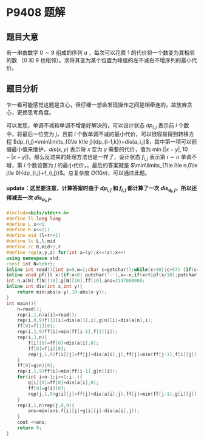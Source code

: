 # P9408 题解

## 题目大意

有一串由数字 $0\sim 9$ 组成的序列 ${a}$ ，每次可以花费 $1$ 的代价将一个数变为其相邻的数 （$0$ 和 $9$ 也相邻）。求将其变为某个位置为峰值的左不减右不增序列的最小代价。

## 题目分析

乍一看可能感觉这题是贪心，但仔细一想会发现操作之间是相牵连的，故放弃贪心，更换思考角度。

可以发现，单调不减和单调不增是好解决的，可以设计状态 $dp_{i,j}$ 表示前 $i$ 个数中，将最后一位变为 $j$，且前 $i$ 个数单调不减的最小代价，可以很容易得到转移方程 $dp_{i,j}=\min\limits_{0\le k\le j}{dp_{i-1,k}}+dis(a_i,j)$，其中第一项可以前缀最小值来维护，$dis(x,y)$ 表示将 $x$ 变为 $y$ 需要的代价，值为 $\min (|x-y|,10-|x-y|)$。那么反过来的处理方法也是一样了，设计状态 $f_{i,j}$ 表示第 $i\sim n$ 单调不增，第 $i$ 个数设置为 $j$ 的最小代价，，最后的答案就是 $\min\limits_{1\le i\le n,0\le j\le 9}{dp_{i,j}+f_{i,j}}$。总复杂度 $O(10 n)$，可以通过此题。

#### update：这里要注意，计算答案时由于 $dp_{i,j}$ 和 $f_{i,j}$ 都计算了一次 $dis_{a_i,j}$，所以还得减去一次 $dis_{a_i,j}$。

```cpp
#include<bits/stdc++.h>
#define ll long long
#define L x<<1
#define R x<<1|1
#define mid (l+r>>1)
#define lc L,l,mid
#define rc R,mid+1,r
#define rep(x,y,z) for(int x=(y);x<=(z);x++)
using namespace std;
const int N=5e6+5;
inline int read(){int s=0,w=1;char c=getchar();while(c<48||c>57) {if(c=='-') w=-1;c=getchar();}while(c>=48&&c<=57) s=(s<<1)+(s<<3)+c-48,c=getchar();return s*w;}
inline void pf(ll x){if(x<0) putchar('-'),x=-x;if(x>9)pf(x/10);putchar(x%10+48);}
int n,a[N],f[N][10],g[N][10],ff[10],ans=2147000000;
inline int dis(int x,int y){
	return min(abs(x-y),10-abs(x-y));
}
int main(){
	n=read();
	rep(i,1,n)a[i]=read();
	rep(i,0,9)f[1][i]=dis(a[1],i),g[n][i]=dis(a[n],i);
	ff[0]=f[1][0];
	rep(i,1,9)ff[i]=min(ff[i-1],f[1][i]);
	rep(i,2,n){
		f[i][0]=ff[0]+dis(a[i],0);
		ff[0]=f[i][0];
		rep(j,1,9)f[i][j]=ff[j]+dis(a[i],j),ff[j]=min(ff[j-1],f[i][j]);
	}
	ff[0]=g[n][0];
	rep(i,1,9)ff[i]=min(ff[i-1],g[n][i]);
	for(int i=n-1;i>=1;i--){
		g[i][0]=ff[0]+dis(a[i],0);
		ff[0]=g[i][0];
		rep(j,1,9)g[i][j]=ff[j]+dis(a[i],j),ff[j]=min(ff[j-1],g[i][j]);
	}
	rep(i,1,n)rep(j,0,9){
		ans=min(ans,f[i][j]+g[i][j]-dis(a[i],j));
	}
	cout <<ans;
	return 0;
}
```
